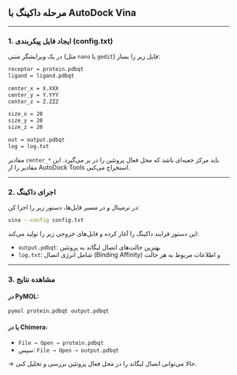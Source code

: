 ## مرحله داکینگ با AutoDock Vina

---

### 1. ایجاد فایل پیکربندی (config.txt)

در یک ویرایشگر متنی (مثل `nano` یا `gedit`) فایل زیر را بساز:

```txt
receptor = protein.pdbqt
ligand = ligand.pdbqt

center_x = X.XXX
center_y = Y.YYY
center_z = Z.ZZZ

size_x = 20
size_y = 20
size_z = 20

out = output.pdbqt
log = log.txt
```

مقادیر `center_*` باید مرکز جعبه‌ای باشد که محل فعال پروتئین را در بر می‌گیرد. این مقادیر را از AutoDock Tools استخراج می‌کنی.

---

### 2. اجرای داکینگ

در ترمینال و در مسیر فایل‌ها، دستور زیر را اجرا کن:

```bash
vina --config config.txt
```

این دستور فرایند داکینگ را آغاز کرده و فایل‌های خروجی زیر را تولید می‌کند:

* `output.pdbqt`: بهترین حالت‌های اتصال لیگاند به پروتئین
* `log.txt`: شامل انرژی اتصال (Binding Affinity) و اطلاعات مربوط به هر حالت

---

### 3. مشاهده نتایج

#### در PyMOL:

```bash
pymol protein.pdbqt output.pdbqt
```

#### یا در Chimera:

* `File → Open → protein.pdbqt`
* سپس: `File → Open → output.pdbqt`

→ حالا می‌توانی اتصال لیگاند را در محل فعال پروتئین بررسی و تحلیل کنی.